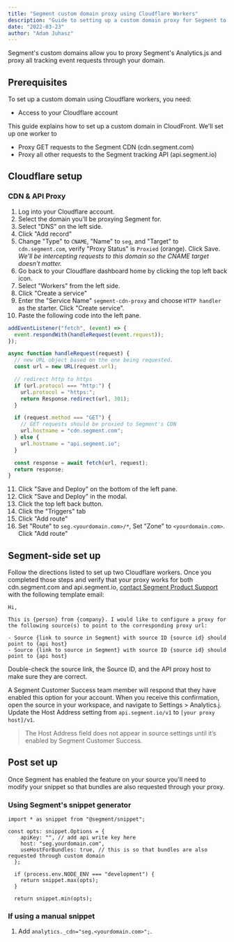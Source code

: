 ```yaml
---
title: "Segment custom domain proxy using Cloudflare Workers"
description: "Guide to setting up a custom domain proxy for Segment to improve data acquisition"
date: "2022-03-23"
author: "Adam Juhasz"
---
```


Segment's custom domains allow you to proxy Segment's Analytics.js and proxy all tracking event requests through your domain.

## Prerequisites

To set up a custom domain using Cloudflare workers, you need:

- Access to your Cloudflare account

This guide explains how to set up a custom domain in CloudFront. We'll set up one worker to

- Proxy GET requests to the Segment CDN (cdn.segment.com)
- Proxy all other requests to the Segment tracking API (api.segment.io)

## Cloudflare setup

### CDN & API Proxy

1. Log into your Cloudflare account.
2. Select the domain you'll be proxying Segment for.
3. Select "DNS" on the left side.
4. Click "Add record"
5. Change "Type" to `CNAME`, "Name" to `seg`, and "Target" to `cdn.segment.com`, verify "Proxy Status" is `Proxied` (orange). Click Save. _We'll be intercepting requests to this domain so the CNAME target doesn't matter._
6. Go back to your Cloudflare dashboard home by clicking the top left back icon.
7. Select "Workers" from the left side.
8. Click "Create a service"
9. Enter the "Service Name" `segment-cdn-proxy` and choose `HTTP handler` as the starter. Click "Create service".
10. Paste the following code into the left pane.

```javascript
addEventListener("fetch", (event) => {
  event.respondWith(handleRequest(event.request));
});

async function handleRequest(request) {
  // new URL object based on the one being requested.
  const url = new URL(request.url);

  // redirect http to https
  if (url.protocol === "http:") {
    url.protocol = "https:";
    return Response.redirect(url, 301);
  }

  if (request.method === "GET") {
    // GET requests should be proxied to Segment's CDN
    url.hostname = "cdn.segment.com";
  } else {
    url.hostname = "api.segment.io";
  }

  const response = await fetch(url, request);
  return response;
}
```

11. Click "Save and Deploy" on the bottom of the left pane.
12. Click "Save and Deploy" in the modal.
13. Click the top left back button.
14. Click the "Triggers" tab
15. Click "Add route"
16. Set "Route" to `seg.<yourdomain.com>/*`, Set "Zone" to `<yourdomain.com>`. Click "Add route"

## Segment-side set up

Follow the directions listed to set up two Cloudflare workers. Once you completed those steps and verify that your proxy works for both cdn.segment.com and api.segment.io, [contact Segment Product Support](https://segment.com/help/contact/) with the following template email:

```
Hi,

This is {person} from {company}. I would like to configure a proxy for the following source(s) to point to the corresponding proxy url:

- Source {link to source in Segment} with source ID {source id} should point to {api host}
- Source {link to source in Segment} with source ID {source id} should point to {api host}
```

Double-check the source link, the Source ID, and the API proxy host to make sure they are correct.

A Segment Customer Success team member will respond that they have enabled this option for your account. When you receive this confirmation, open the source in your workspace, and navigate to Settings > Analytics.j. Update the Host Address setting from `api.segment.io/v1` to `[your proxy host]/v1`.

> The Host Address field does not appear in source settings until it’s enabled by Segment Customer Success.

## Post set up

Once Segment has enabled the feature on your source you'll need to modify your snippet so that bundles are also requested through your proxy.

### Using Segment's snippet generator

```
import * as snippet from "@segment/snippet";

const opts: snippet.Options = {
    apiKey: "", // add api write key here
    host: "seg.yourdomain.com",
    useHostForBundles: true, // this is so that bundles are also requested through custom domain
  };

  if (process.env.NODE_ENV === "development") {
    return snippet.max(opts);
  }

  return snippet.min(opts);
```

### If using a manual snippet

1. Add `analytics._cdn="seg.<yourdomain.com>";`.
